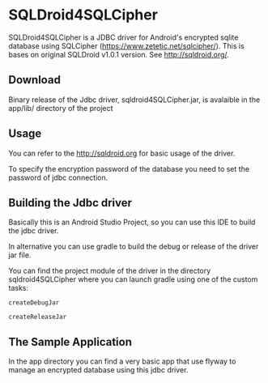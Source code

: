 # SQLDroid4SQLCipher

SQLDroid4SQLCipher is a JDBC driver for Android's encrypted sqlite database using SQLCipher (https://www.zetetic.net/sqlcipher/). This is bases on original SQLDroid v1.0.1 version. See http://sqldroid.org/.

## Download

Binary release of the Jdbc driver, sqldroid4SQLCipher.jar, is avalaible in the app/lib/ directory of the project

## Usage

You can refer to the http://sqldroid.org for basic usage of the driver.

To specify the encryption password of the database you need to set the password of jdbc connection.

## Building the Jdbc driver

Basically this is an Android Studio Project, so you can use this IDE to build the jdbc driver.

In alternative you can use gradle to build the debug or release of the driver jar file.

You can find the project module of the driver in the directory sqldroid4SQLCipher where you can launch gradle using one of the custom tasks:

```createDebugJar```

```createReleaseJar```

## The Sample Application

In the app directory you can find a very basic app that use flyway to manage an encrypted database using this jdbc driver.
